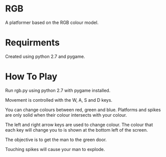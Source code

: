 RGB
===

A platformer based on the RGB colour model.

Requirments
===========

Created using python 2.7 and pygame.

How To Play
===========

Run rgb.py using python 2.7 with pygame installed.

Movement is controlled with the W, A, S and D keys.

You can change colours between red, green and blue.  Platforms and spikes
are only solid when their colour intersects with your colour.

The left and right arrow keys are used to change colour.  The colour that
each key will change you to is shown at the bottom left of the screen.

The objective is to get the man to the green door.

Touching spikes will cause your man to explode.
